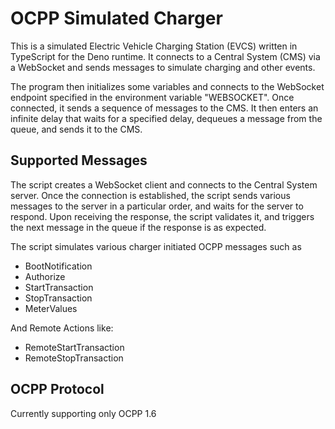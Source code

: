 
# OCPP Simulated Charger

This is a simulated Electric Vehicle Charging Station (EVCS) written in TypeScript for the Deno runtime. It connects to a Central System (CMS) via a WebSocket and sends messages to simulate charging and other events.

The program then initializes some variables and connects to the WebSocket endpoint specified in the environment variable "WEBSOCKET". Once connected, it sends a sequence of messages to the CMS. It then enters an infinite delay that waits for a specified delay, dequeues a message from the queue, and sends it to the CMS.


## Supported Messages

The script creates a WebSocket client and connects to the Central System server. Once the connection is established, the script sends various messages to the server in a particular order, and waits for the server to respond. Upon receiving the response, the script validates it, and triggers the next message in the queue if the response is as expected. 

The script simulates various charger initiated OCPP messages such as

- BootNotification
- Authorize
- StartTransaction
- StopTransaction
- MeterValues

And Remote Actions like:

- RemoteStartTransaction
- RemoteStopTransaction
## OCPP Protocol

Currently supporting only OCPP 1.6